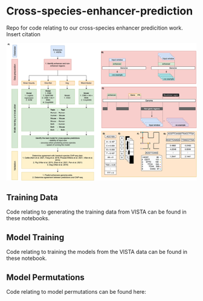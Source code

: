 # Cross-species-enhancer-prediction
Repo for code relating to our cross-species enhancer predicition work. Insert citation

![#**Methods Overview**](fig1.png)

## Training Data
Code relating to generating the training data from VISTA can be found in these notebooks.

## Model Training
Code relating to training the models from the VISTA data can be found in these notebook.

## Model Permutations
Code relating to model permutations can be found here:


